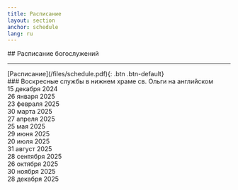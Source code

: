 ```yaml
---
title: Расписание
layout: section
anchor: schedule
lang: ru
---
```

<div class="section-title center" markdown="1">
## Расписание богослужений

-----
</div>

<div class="row">
<div class="col-md-4 col-md-offset-4 text-center center" markdown="1">
[Расписание](/files/schedule.pdf){: .btn .btn-default}
</div>
</div>

<div class="row">
<div class="text-center center" markdown="1">
### Воскресные службы в нижнем храме св. Ольги на английском
</div>
</div>

<div class="row">
<div class="col-12 text-center">15 декабря 2024</div>
</div>

<div class="row">
<div class="col-12 text-center">26 января 2025</div>
</div>

<div class="row">
<div class="col-12 text-center">23 февраля 2025</div>
</div>

<div class="row">
<div class="col-12 text-center">30 марта 2025</div>
</div>

<div class="row">
<div class="col-12 text-center">27 апреля 2025</div>
</div>

<div class="row">
<div class="col-12 text-center">25 мая 2025</div>
</div>

<div class="row">
<div class="col-12 text-center">29 июня 2025</div>
</div>

<div class="row">
<div class="col-12 text-center">20 июля 2025</div>
</div>

<div class="row">
<div class="col-12 text-center">31 август 2025</div>
</div>

<div class="row">
<div class="col-12 text-center">28 сентября 2025</div>
</div>

<div class="row">
<div class="col-12 text-center">26 октября 2025</div>
</div>

<div class="row">
<div class="col-12 text-center">30 ноября 2025</div>
</div>

<div class="row">
<div class="col-12 text-center">28 декабря 2025</div>
</div>
